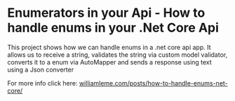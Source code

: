 # Enumerators in your Api - How to handle enums in your .Net Core Api

This project shows how we can handle enums in a .net core api app. It allows us to receive a string, validates the string via custom model validator, converts it to a enum via AutoMapper and sends a response using text using a Json converter

For more info click here: [williamleme.com/posts/how-to-handle-enums-net-core/](https://williamleme.com/posts/how-to-handle-enums-net-core/)

